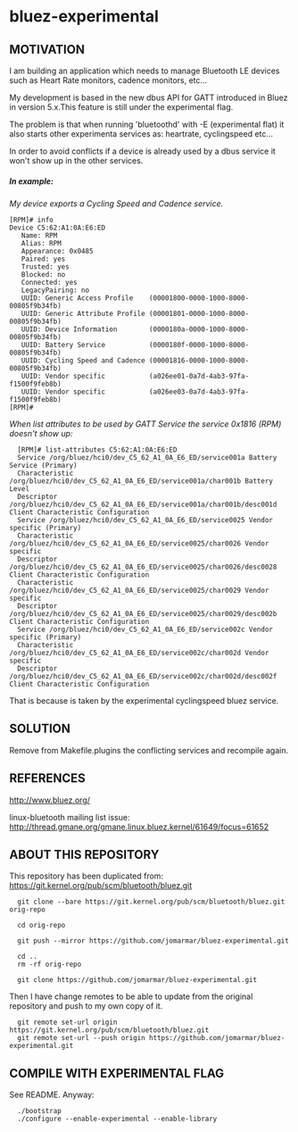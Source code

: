 # bluez-experimental


## MOTIVATION

I am building an application which needs to manage Bluetooth LE devices such as
Heart Rate monitors, cadence monitors, etc...

My development is based in the new dbus API for GATT introduced in Bluez in version 5.x.This
 feature is still under the experimental flag.

The problem is that when running 'bluetoothd' with -E (experimental flat) it also starts other
experimenta services as: heartrate, cyclingspeed etc...

In order to avoid conflicts if a device is already used by a dbus service it won't show up in the other services.

##### *In example:*

*My device exports a Cycling Speed and Cadence service.*

 ```
[RPM]# info
Device C5:62:A1:0A:E6:ED
  	Name: RPM
  	Alias: RPM
  	Appearance: 0x0485
  	Paired: yes
  	Trusted: yes
  	Blocked: no
  	Connected: yes
  	LegacyPairing: no
  	UUID: Generic Access Profile    (00001800-0000-1000-8000-00805f9b34fb)
  	UUID: Generic Attribute Profile (00001801-0000-1000-8000-00805f9b34fb)
  	UUID: Device Information        (0000180a-0000-1000-8000-00805f9b34fb)
  	UUID: Battery Service           (0000180f-0000-1000-8000-00805f9b34fb)
  	UUID: Cycling Speed and Cadence (00001816-0000-1000-8000-00805f9b34fb)
  	UUID: Vendor specific           (a026ee01-0a7d-4ab3-97fa-f1500f9feb8b)
  	UUID: Vendor specific           (a026ee03-0a7d-4ab3-97fa-f1500f9feb8b)
[RPM]#  
```

*When list attributes to be used by GATT Service the service 0x1816 (RPM) doesn't show up:*

```
  [RPM]# list-attributes C5:62:A1:0A:E6:ED
  Service /org/bluez/hci0/dev_C5_62_A1_0A_E6_ED/service001a Battery Service (Primary)
  Characteristic /org/bluez/hci0/dev_C5_62_A1_0A_E6_ED/service001a/char001b Battery Level
  Descriptor /org/bluez/hci0/dev_C5_62_A1_0A_E6_ED/service001a/char001b/desc001d Client Characteristic Configuration
  Service /org/bluez/hci0/dev_C5_62_A1_0A_E6_ED/service0025 Vendor specific (Primary)
  Characteristic /org/bluez/hci0/dev_C5_62_A1_0A_E6_ED/service0025/char0026 Vendor specific
  Descriptor /org/bluez/hci0/dev_C5_62_A1_0A_E6_ED/service0025/char0026/desc0028 Client Characteristic Configuration
  Characteristic /org/bluez/hci0/dev_C5_62_A1_0A_E6_ED/service0025/char0029 Vendor specific
  Descriptor /org/bluez/hci0/dev_C5_62_A1_0A_E6_ED/service0025/char0029/desc002b Client Characteristic Configuration
  Service /org/bluez/hci0/dev_C5_62_A1_0A_E6_ED/service002c Vendor specific (Primary)
  Characteristic /org/bluez/hci0/dev_C5_62_A1_0A_E6_ED/service002c/char002d Vendor specific
  Descriptor /org/bluez/hci0/dev_C5_62_A1_0A_E6_ED/service002c/char002d/desc002f Client Characteristic Configuration
```

That is because is taken by the experimental cyclingspeed bluez service.

## SOLUTION

Remove from Makefile.plugins the conflicting services and recompile again.

## REFERENCES

http://www.bluez.org/

linux-bluetooth mailing list issue: http://thread.gmane.org/gmane.linux.bluez.kernel/61649/focus=61652

## ABOUT THIS REPOSITORY

This repository has been duplicated from: https://git.kernel.org/pub/scm/bluetooth/bluez.git

```
  git clone --bare https://git.kernel.org/pub/scm/bluetooth/bluez.git orig-repo

  cd orig-repo

  git push --mirror https://github.com/jomarmar/bluez-experimental.git

  cd ..
  rm -rf orig-repo

  git clone https://github.com/jomarmar/bluez-experimental.git
```

Then I have change remotes to be able to update from the original repository and push to my own copy of it.

```
  git remote set-url origin https://git.kernel.org/pub/scm/bluetooth/bluez.git
  git remote set-url --push origin https://github.com/jomarmar/bluez-experimental.git
```

## COMPILE WITH EXPERIMENTAL FLAG

See README.
Anyway:
```
  ./bootstrap
  ./configure --enable-experimental --enable-library
```
